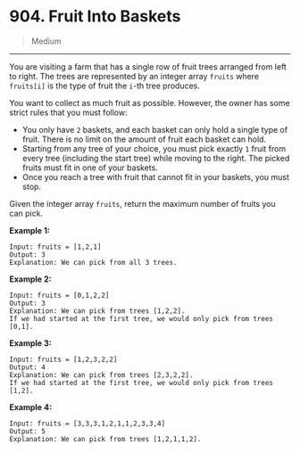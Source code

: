 # 904. Fruit Into Baskets

> Medium

------

You are visiting a farm that has a single row of fruit trees arranged from left to right. The trees are represented by an integer array `fruits` where `fruits[i]` is the type of fruit the `i`-th tree produces.

You want to collect as much fruit as possible. However, the owner has some strict rules that you must follow:

- You only have `2` baskets, and each basket can only hold a single type of fruit. There is no limit on the amount of fruit each basket can hold.
- Starting from any tree of your choice, you must pick exactly `1` fruit from every tree (including the start tree) while moving to the right. The picked fruits must fit in one of your baskets.
- Once you reach a tree with fruit that cannot fit in your baskets, you must stop.

Given the integer array `fruits`, return the maximum number of fruits you can pick.

**Example 1:**

```
Input: fruits = [1,2,1]
Output: 3
Explanation: We can pick from all 3 trees.
```

**Example 2:**

```
Input: fruits = [0,1,2,2]
Output: 3
Explanation: We can pick from trees [1,2,2].
If we had started at the first tree, we would only pick from trees [0,1].
```

**Example 3:**

```
Input: fruits = [1,2,3,2,2]
Output: 4
Explanation: We can pick from trees [2,3,2,2].
If we had started at the first tree, we would only pick from trees [1,2].
```

**Example 4:**

```
Input: fruits = [3,3,3,1,2,1,1,2,3,3,4]
Output: 5
Explanation: We can pick from trees [1,2,1,1,2].
```